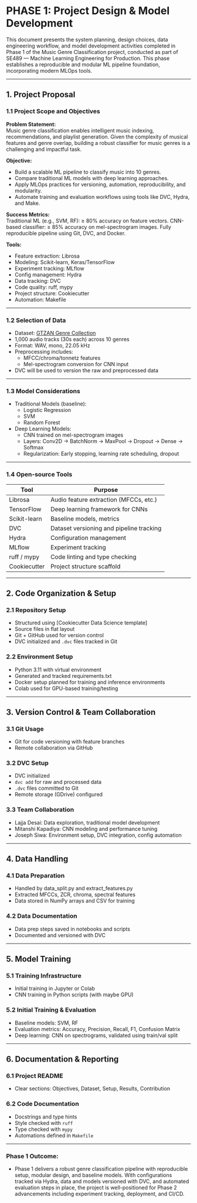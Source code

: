 
# PHASE 1: Project Design & Model Development

This document presents the system planning, design choices, data engineering workflow, and model development activities completed in Phase 1 of the Music Genre Classification project, conducted as part of SE489 — Machine Learning Engineering for Production. This phase establishes a reproducible and modular ML pipeline foundation, incorporating modern MLOps tools.

---


## 1. Project Proposal

### 1.1 Project Scope and Objectives

**Problem Statement:**  
Music genre classification enables intelligent music indexing, recommendations, and playlist generation. Given the complexity of musical features and genre overlap, building a robust classifier for music genres is a challenging and impactful task.

**Objective:**  
- Build a scalable ML pipeline to classify music into 10 genres.
- Compare traditional ML models with deep learning approaches.
- Apply MLOps practices for versioning, automation, reproducibility, and modularity.
- Automate training and evaluation workflows using tools like DVC, Hydra, and Make.

**Success Metrics:**  
Traditional ML (e.g., SVM, RF): ≥ 80% accuracy on feature vectors.
CNN-based classifier: ≥ 85% accuracy on mel-spectrogram images.
Fully reproducible pipeline using Git, DVC, and Docker.

**Tools:**  
- Feature extraction: Librosa  
- Modeling: Scikit-learn, Keras/TensorFlow  
- Experiment tracking: MLflow  
- Config management: Hydra  
- Data tracking: DVC  
- Code quality: ruff, mypy  
- Project structure: Cookiecutter  
- Automation: Makefile

---

### 1.2 Selection of Data

- Dataset: [GTZAN Genre Collection](https://www.kaggle.com/datasets/andradaolteanu/gtzan-dataset-music-genre-classification)
- 1,000 audio tracks (30s each) across 10 genres
- Format: WAV, mono, 22.05 kHz
- Preprocessing includes:
  - MFCC/chroma/tonnetz features
  - Mel-spectrogram conversion for CNN input
- DVC will be used to version the raw and preprocessed data

---

### 1.3 Model Considerations

- Traditional Models (baseline):
  - Logistic Regression
  - SVM
  - Random Forest
- Deep Learning Models:
  - CNN trained on mel-spectrogram images
  - Layers: Conv2D → BatchNorm → MaxPool → Dropout → Dense → Softmax
  - Regularization: Early stopping, learning rate scheduling, dropout

---

### 1.4 Open-source Tools

| Tool         | Purpose                            |
|--------------|------------------------------------|
| Librosa      | Audio feature extraction (MFCCs, etc.) |
| TensorFlow   | Deep learning framework for CNNs   |
| Scikit-learn | Baseline models, metrics           |
| DVC          | Dataset versioning and pipeline tracking |
| Hydra        | Configuration management            |
| MLflow       | Experiment tracking                 |
| ruff / mypy  | Code linting and type checking      |
| Cookiecutter | Project structure scaffold          |

---

## 2. Code Organization & Setup

### 2.1 Repository Setup

- Structured using [Cookiecutter Data Science template]
- Source files in flat layout 
- Git + GitHub used for version control
- DVC initialized and `.dvc` files tracked in Git

### 2.2 Environment Setup

- Python 3.11 with virtual environment
- Generated and tracked requirements.txt 
- Docker setup planned for training and inference environments
- Colab used for GPU-based training/testing

---

## 3. Version Control & Team Collaboration

### 3.1 Git Usage

- Git for code versioning with feature branches
- Remote collaboration via GitHub

### 3.2 DVC Setup

- DVC initialized
- `dvc add` for raw and processed data
- `.dvc` files committed to Git
- Remote storage (GDrive) configured

### 3.3 Team Collaboration
- Lajja Desai: Data exploration, traditional model development
- Mitanshi Kapadiya: CNN modeling and performance tuning
- Joseph Siwa: Environment setup, DVC integration, config automation

---

## 4. Data Handling

### 4.1 Data Preparation

- Handled by data_split.py and extract_features.py
- Extracted MFCCs, ZCR, chroma, spectral features
- Data stored in NumPy arrays and CSV for training

### 4.2 Data Documentation

- Data prep steps saved in notebooks and scripts
- Documented and versioned with DVC

---

## 5. Model Training

### 5.1 Training Infrastructure

- Initial training in Jupyter or Colab
- CNN training in Python scripts (with maybe GPU)

### 5.2 Initial Training & Evaluation

- Baseline models: SVM, RF
- Evaluation metrics: Accuracy, Precision, Recall, F1, Confusion Matrix
- Deep learning: CNN on spectrograms, validated using train/val split

---

## 6. Documentation & Reporting

### 6.1 Project README

- Clear sections: Objectives, Dataset, Setup, Results, Contribution

### 6.2 Code Documentation

- Docstrings and type hints
- Style checked with `ruff`
- Type checked with `mypy`
- Automations defined in `Makefile`

---

### Phase 1 Outcome:
- Phase 1 delivers a robust genre classification pipeline with reproducible setup, modular design, and baseline models. With configurations tracked via Hydra, data and models versioned with DVC, and automated evaluation steps in place, the project is well-positioned for Phase 2 advancements including experiment tracking, deployment, and CI/CD.

